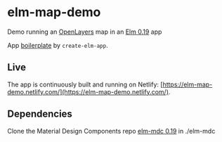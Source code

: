 # elm-map-demo
Demo running an [OpenLayers](https://openlayers.org/) map in an [Elm 0.19](https://elm-lang.org/) app

App [boilerplate](create-elm-app.md) by `create-elm-app`.

## Live
The app is continuously built and running on Netlify: [https://elm-map-demo.netlify.com/](https://elm-map-demo.netlify.com/).

## Dependencies
Clone the Material Design Components repo [elm-mdc 0.19](https://github.com/aforemny/elm-mdc/tree/elm-19) in ./elm-mdc
